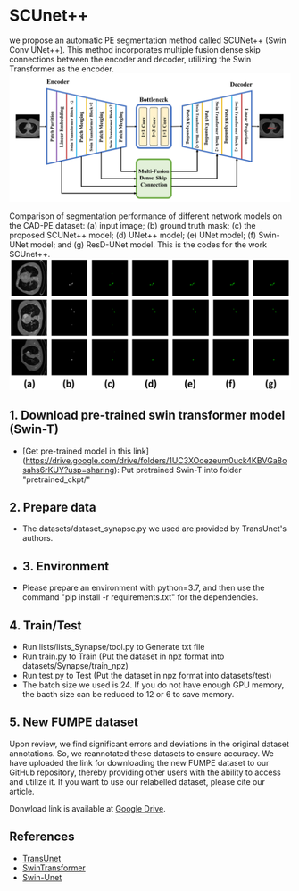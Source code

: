 # SCUnet++
 we propose an automatic PE segmentation method called SCUNet++ (Swin Conv UNet++). This method incorporates multiple fusion dense skip connections between the encoder and decoder, utilizing the Swin Transformer as the encoder.
![image](img/SCUnet++.png)

Comparison of segmentation performance of different network models on the CAD-PE dataset: (a) input image; (b) ground truth mask; (c) the proposed SCUNet++ model; (d) UNet++ model; (e) UNet model; (f) Swin-UNet model; and (g) ResD-UNet model.
This is the codes for the work SCUnet++.
![Comparison](img/Comparison.png)
## 1. Download pre-trained swin transformer model (Swin-T)
* [Get pre-trained model in this link] (https://drive.google.com/drive/folders/1UC3XOoezeum0uck4KBVGa8osahs6rKUY?usp=sharing): Put pretrained Swin-T into folder "pretrained_ckpt/"

## 2. Prepare data

- The datasets/dataset_synapse.py we used are provided by TransUnet's authors.

- ## 3. Environment

- Please prepare an environment with python=3.7, and then use the command "pip install -r requirements.txt" for the dependencies.

## 4. Train/Test

- Run lists/lists_Synapse/tool.py to Generate txt file
- Run train.py to Train (Put the dataset in npz format into datasets/Synapse/train_npz)
-  Run test.py to Test (Put the dataset in npz format into datasets/test)
- The batch size we used is 24. If you do not have enough GPU memory, the bacth size can be reduced to 12 or 6 to save memory.

## 5. New FUMPE dataset
Upon review, we find significant errors and deviations in the original dataset annotations. So, we reannotated these datasets to ensure accuracy.
We have uploaded the link for downloading the new FUMPE dataset to our GitHub repository, thereby providing other users with the ability to access and utilize it.
If you want to use our relabelled dataset, please cite our article.

Donwload link is available at [Google Drive]().

## References
* [TransUnet](https://github.com/Beckschen/TransUNet)
* [SwinTransformer](https://github.com/microsoft/Swin-Transformer)
* [Swin-Unet](https://github.com/HuCaoFighting/Swin-Unet)


